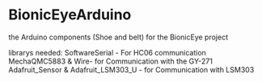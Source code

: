 # BionicEyeArduino
the Arduino components (Shoe and belt) for the BionicEye project

librarys needed:
SoftwareSerial - For HC06 communication
MechaQMC5883 & Wire- for Communication with the GY-271
Adafruit_Sensor & Adafruit_LSM303_U - for Communication with LSM303
